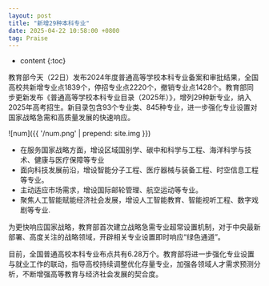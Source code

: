 ```yaml
---
layout: post
title: "新增29种本科专业"
date: 2025-04-22 10:58:00 +0800
tag: Praise
---
```


* content
{:toc}

教育部今天（22日）发布2024年度普通高等学校本科专业备案和审批结果，全国高校共新增专业点1839个，停招专业点2220个，撤销专业点1428个。教育部同步更新发布《普通高等学校本科专业目录（2025年）》，增列29种新专业，纳入2025年高考招生。新目录包含93个专业类、845种专业，进一步强化专业设置对国家战略急需和高质量发展的快速响应。

![num]({{ '/num.png' | prepend: site.img  }})

* 在服务国家战略方面，增设区域国别学、碳中和科学与工程、海洋科学与技术、健康与医疗保障等专业
* 面向科技发展前沿，增设智能分子工程、医疗器械与装备工程、时空信息工程等专业。
* 主动适应市场需求，增设国际邮轮管理、航空运动等专业。
* 聚焦人工智能赋能经济社会发展，增设人工智能教育、智能视听工程、数字戏剧等专业.

为更快响应国家战略，教育部首次建立战略急需专业超常设置机制，对于中央最新部署、高度关注的战略领域，开辟相关专业设置即时响应“绿色通道”。

目前，全国普通高校本科专业布点共有6.28万个。教育部将进一步强化专业设置与就业工作的联动，指导高校持续调整优化存量专业，加强各领域人才需求预测分析，不断增强高等教育与经济社会发展的契合度。
